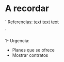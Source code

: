 # A recordar

`
Referencias:
[text](https://www.alcanceplanes.com.ar/)
[text](https://www.autocredito.com/adjudicados/2024/10)
[text](http://www.motorplanargentina.com/)

`

1- Urgencia:

* Planes que se ofrece
* Mostrar contratos


